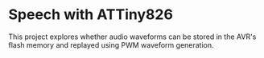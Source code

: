 # Speech with ATTiny826

This project explores whether audio waveforms can be stored in the AVR's flash memory and replayed using PWM waveform generation.